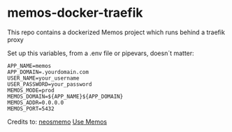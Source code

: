# memos-docker-traefik
This repo contains a dockerized Memos project which runs behind a traefik proxy

Set up this variables, from a .env file or pipevars, doesn´t matter:
```
APP_NAME=memos
APP_DOMAIN=.yourdomain.com
USER_NAME=your_username
USER_PASSWORD=your_password
MEMOS_MODE=prod
MEMOS_DOMAIN=${APP_NAME}${APP_DOMAIN}
MEMOS_ADDR=0.0.0.0
MEMOS_PORT=5432
```

Credits to: 
[neosmemo](https://hub.docker.com/r/neosmemo/memos)
[Use Memos](https://github.com/usememos/memos)
